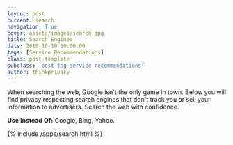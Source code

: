 ```yaml
---
layout: post
current: search
navigation: True
cover: assets/images/search.jpg
title: Search Engines
date: 2019-10-10 10:00:00
tags: [Service Recommendations]
class: post-template
subclass: 'post tag-service-recommendations'
author: thinkprivacy
---
```


When searching the web, Google isn't the only game in town. Below you will find privacy respecting search engines that don't track you or sell your information to advertisers. Search the web with confidence.

<p><strong>Use Instead Of:</strong> Google, Bing, Yahoo.</p>

{% include /apps/search.html %}